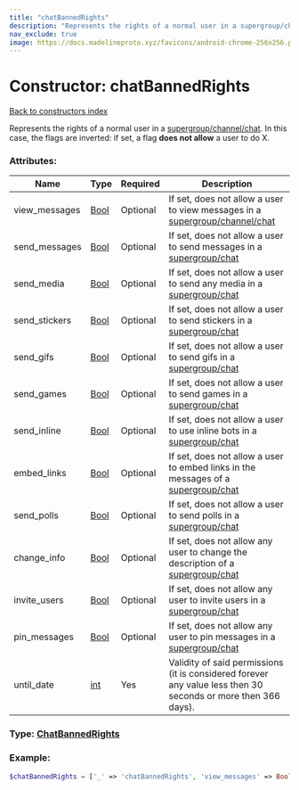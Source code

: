 ```yaml
---
title: "chatBannedRights"
description: "Represents the rights of a normal user in a supergroup/channel/chat. In this case, the flags are inverted: if set, a flag does not allow a user to do X."
nav_exclude: true
image: https://docs.madelineproto.xyz/favicons/android-chrome-256x256.png
---
```

# Constructor: chatBannedRights  
[Back to constructors index](/API_docs/constructors/index.html)



Represents the rights of a normal user in a [supergroup/channel/chat](https://core.telegram.org/api/channel). In this case, the flags are inverted: if set, a flag **does not allow** a user to do X.

### Attributes:

| Name     |    Type       | Required | Description |
|----------|---------------|----------|-------------|
|view\_messages|[Bool](/API_docs/types/Bool.html) | Optional|If set, does not allow a user to view messages in a [supergroup/channel/chat](https://core.telegram.org/api/channel)|
|send\_messages|[Bool](/API_docs/types/Bool.html) | Optional|If set, does not allow a user to send messages in a [supergroup/chat](https://core.telegram.org/api/channel)|
|send\_media|[Bool](/API_docs/types/Bool.html) | Optional|If set, does not allow a user to send any media in a [supergroup/chat](https://core.telegram.org/api/channel)|
|send\_stickers|[Bool](/API_docs/types/Bool.html) | Optional|If set, does not allow a user to send stickers in a [supergroup/chat](https://core.telegram.org/api/channel)|
|send\_gifs|[Bool](/API_docs/types/Bool.html) | Optional|If set, does not allow a user to send gifs in a [supergroup/chat](https://core.telegram.org/api/channel)|
|send\_games|[Bool](/API_docs/types/Bool.html) | Optional|If set, does not allow a user to send games in a [supergroup/chat](https://core.telegram.org/api/channel)|
|send\_inline|[Bool](/API_docs/types/Bool.html) | Optional|If set, does not allow a user to use inline bots in a [supergroup/chat](https://core.telegram.org/api/channel)|
|embed\_links|[Bool](/API_docs/types/Bool.html) | Optional|If set, does not allow a user to embed links in the messages of a [supergroup/chat](https://core.telegram.org/api/channel)|
|send\_polls|[Bool](/API_docs/types/Bool.html) | Optional|If set, does not allow a user to send polls in a [supergroup/chat](https://core.telegram.org/api/channel)|
|change\_info|[Bool](/API_docs/types/Bool.html) | Optional|If set, does not allow any user to change the description of a [supergroup/chat](https://core.telegram.org/api/channel)|
|invite\_users|[Bool](/API_docs/types/Bool.html) | Optional|If set, does not allow any user to invite users in a [supergroup/chat](https://core.telegram.org/api/channel)|
|pin\_messages|[Bool](/API_docs/types/Bool.html) | Optional|If set, does not allow any user to pin messages in a [supergroup/chat](https://core.telegram.org/api/channel)|
|until\_date|[int](/API_docs/types/int.html) | Yes|Validity of said permissions (it is considered forever any value less then 30 seconds or more then 366 days).|



### Type: [ChatBannedRights](/API_docs/types/ChatBannedRights.html)


### Example:

```php
$chatBannedRights = ['_' => 'chatBannedRights', 'view_messages' => Bool, 'send_messages' => Bool, 'send_media' => Bool, 'send_stickers' => Bool, 'send_gifs' => Bool, 'send_games' => Bool, 'send_inline' => Bool, 'embed_links' => Bool, 'send_polls' => Bool, 'change_info' => Bool, 'invite_users' => Bool, 'pin_messages' => Bool, 'until_date' => int];
```  
